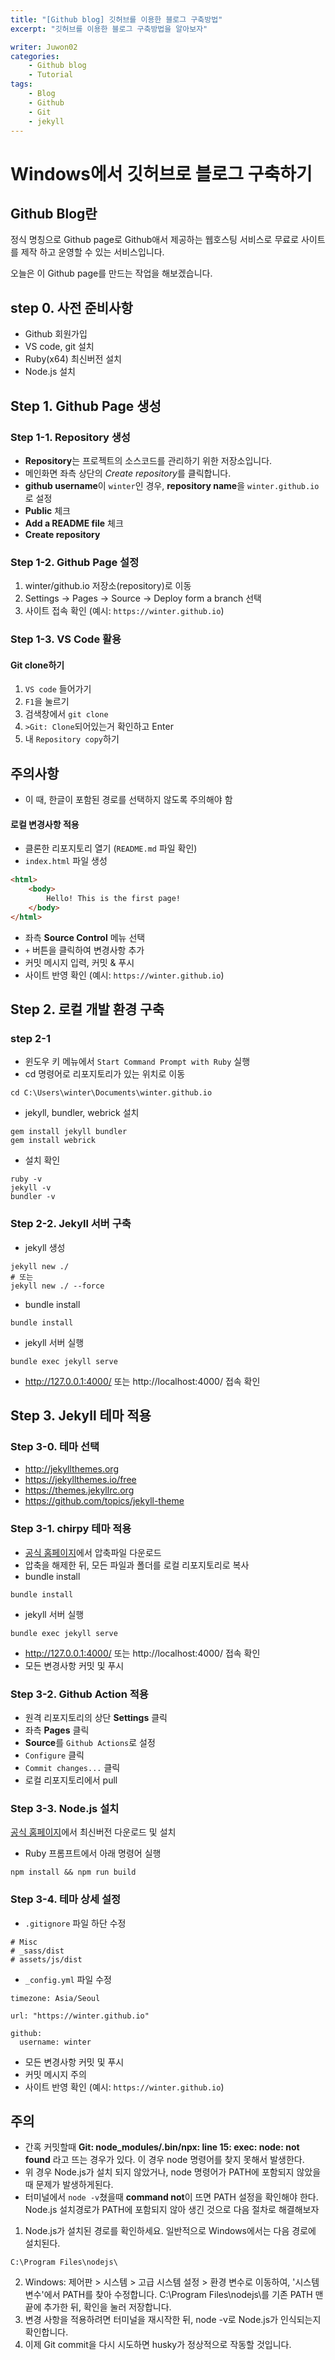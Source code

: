 ```yaml
---
title: "[Github blog] 깃허브를 이용한 블로그 구축방법"
excerpt: "깃허브를 이용한 블로그 구축방법을 알아보자"

writer: Juwon02
categories:
    - Github blog
    - Tutorial
tags:
    - Blog
    - Github
    - Git
    - jekyll
---
```


# Windows에서 깃허브로 블로그 구축하기

## Github Blog란
정식 명칭으로 Github page로 Github애서 제공하는 웹호스팅 서비스로 무료로 사이트를 제작 하고 운영할 수 있는 서비스입니다. 

오늘은 이 Github page를 만드는 작업을 해보겠습니다.
## step 0. 사전 준비사항
* Github 회원가입
* VS code, git 설치
* Ruby(x64) 최신버전 설치
* Node.js 설치

## Step 1. Github Page 생성

### Step 1-1. Repository 생성

- **Repository**는 프로젝트의 소스코드를 관리하기 위한 저장소입니다.
- 메인화면 좌측 상단의 *Create repository*를 클릭합니다.
- **github username**이 `winter`인 경우, **repository name**을 `winter.github.io`로 설정
- **Public** 체크
- **Add a README file** 체크
- **Create repository**
### Step 1-2. Github Page 설정

1. winter/github.io 저장소(repository)로 이동
2. Settings -> Pages -> Source -> Deploy form a branch 선택
3. 사이트 접속 확인 (예시: `https://winter.github.io`)

### Step 1-3. VS Code 활용

#### Git clone하기
1. `VS code` 들어가기
2. `F1`을 눌르기
3. 검색창에서 `git clone` 
4. `>Git: Clone`되어있는거 확인하고 Enter
5. 내 `Repository copy`하기

## 주의사항
- 이 때, 한글이 포함된 경로를 선택하지 않도록 주의해야 함

#### 로컬 변경사항 적용
- 클론한 리포지토리 열기 (`README.md` 파일 확인)
- `index.html` 파일 생성
```html
<html>
	<body>
		Hello! This is the first page!
	</body>
</html>
```
- 좌측 **Source Control** 메뉴 선택
- `+` 버튼을 클릭하여 변경사항 추가
- 커밋 메시지 입력, 커밋 & 푸시
- 사이트 반영 확인 (예시: `https://winter.github.io`)

## Step 2. 로컬 개발 환경 구축

### step 2-1
- 윈도우 키 메뉴에서 `Start Command Prompt with Ruby` 실행
- cd 명령어로 리포지토리가 있는 위치로 이동
```shell
cd C:\Users\winter\Documents\winter.github.io
```
- jekyll, bundler, webrick 설치
```shell
gem install jekyll bundler
gem install webrick
```
- 설치 확인
```shell
ruby -v
jekyll -v
bundler -v
```

### Step 2-2. Jekyll 서버 구축

- jekyll 생성
```shell
jekyll new ./
# 또는
jekyll new ./ --force
```
- bundle install
```shell
bundle install
```
- jekyll 서버 실행
```shell
bundle exec jekyll serve
```
- http://127.0.0.1:4000/ 또는 http://localhost:4000/ 접속 확인

## Step 3. Jekyll 테마 적용

### Step 3-0. 테마 선택
- http://jekyllthemes.org
- https://jekyllthemes.io/free
- https://themes.jekyllrc.org
- https://github.com/topics/jekyll-theme

### Step 3-1. chirpy 테마 적용
- [공식 홈페이지](https://github.com/cotes2020/jekyll-theme-chirpy)에서 압축파일 다운로드
- 압축을 해제한 뒤, 모든 파일과 폴더를 로컬 리포지토리로 복사
- bundle install
```shell
bundle install
```
- jekyll 서버 실행
```shell
bundle exec jekyll serve
```
- http://127.0.0.1:4000/ 또는 http://localhost:4000/ 접속 확인
- 모든 변경사항 커밋 및 푸시


### Step 3-2. Github Action 적용
- 원격 리포지토리의 상단 **Settings** 클릭
- 좌측 **Pages** 클릭
- **Source**를 `Github Actions`로 설정
- `Configure` 클릭
- `Commit changes...` 클릭
- 로컬 리포지토리에서 pull

### Step 3-3. Node.js 설치
[공식 홈페이지](https://nodejs.org/en/)에서 최신버전 다운로드 및 설치
- Ruby 프롬프트에서 아래 명령어 실행
```shell
npm install && npm run build
```


### Step 3-4. 테마 상세 설정
- `.gitignore` 파일 하단 수정
```shell
# Misc
# _sass/dist
# assets/js/dist
```
- `_config.yml` 파일 수정
```shell
timezone: Asia/Seoul

url: "https://winter.github.io"

github:
  username: winter
```
- 모든 변경사항 커밋 및 푸시
- 커밋 메시지 주의
- 사이트 반영 확인 (예시: `https://winter.github.io`)

## 주의
- 간혹 커밋할때 **Git: node_modules/.bin/npx: line 15: exec: node: not found** 라고 뜨는 경우가 있다. 이 경우 node 명령어를 찾지 못해서 발생한다. 
- 위 경우 Node.js가 설치 되지 않았거나, node 명령어가 PATH에 포함되지 않았을 때 문제가 발생하게된다.
- 터미널에서 `node -v`쳤을때 **command not**이 뜨면 PATH 설정을 확인해야 한다. Node.js 설치경로가 PATH에 포함되지 않아 생긴 것으로 다음 절차로 해결해보자

1. Node.js가 설치된 경로를 확인하세요. 일반적으로 Windows에서는 다음 경로에 설치된다.
```
C:\Program Files\nodejs\
```
2. Windows: 제어판 > 시스템 > 고급 시스템 설정 > 환경 변수로 이동하여, '시스템 변수'에서 PATH를 찾아 수정합니다. C:\Program Files\nodejs\를 기존 PATH 맨 끝에 추가한 뒤, 확인을 눌러 저장합니다.
3. 변경 사항을 적용하려면 터미널을 재시작한 뒤, node -v로 Node.js가 인식되는지 확인합니다.
4. 이제 Git commit을 다시 시도하면 husky가 정상적으로 작동할 것입니다.
